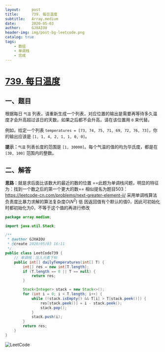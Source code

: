```yaml
---
layout:     post
title:      739. 每日温度
subtitle:   Array.medium
date:       2020-05-03
author:     GJXAIOU
header-img: img/post-bg-leetcode.png
catalog: true
tags:
    - 数组
    - 单调栈
	- 完成
---
```


# [739. 每日温度](https://leetcode-cn.com/problems/daily-temperatures/)

## 一、题目

根据每日 `气温` 列表，请重新生成一个列表，对应位置的输出是需要再等待多久温度才会升高超过该日的天数。如果之后都不会升高，请在该位置用 `0` 来代替。

例如，给定一个列表 `temperatures = [73, 74, 75, 71, 69, 72, 76, 73]`，你的输出应该是 `[1, 1, 4, 2, 1, 1, 0, 0]`。

**提示：**`气温` 列表长度的范围是 `[1, 30000]`。每个气温的值的均为华氏度，都是在 `[30, 100]` 范围内的整数。

## 二、解答

**思路**：就是求后面比该数大的最近的数的位置
==此题为单调栈问题，明显的特征为：找到一个数之后的第一个更大的数==
相似提名为题目503： https://leetcode-cn.com/problems/next-greater-element-ii/
采用单调栈算法负责度比暴力求解的算法复杂度$O(N^2)$ 低
因返回值有个默认的值0，因此可初始化时都初始化为0，不等于这个值的再进行修改

```java
package array.medium;

import java.util.Stack;

/**
 * @author GJXAIOU
 * @create 2020/05/03 16:11
 */
public class LeetCode739 {
    // 单调栈：压入元素下标
    public int[] dailyTemperatures(int[] T) {
        int[] res = new int[T.length];
        if (T.length == 0 || T == null) {
            return res;
        }

        Stack<Integer> stack = new Stack<>();
        for (int i = 0; i < T.length; i++) {
            while (!stack.isEmpty() && T[i] > T[stack.peek()]) {
                res[stack.peek()] = i - stack.peek();
                stack.pop();
            }
            stack.push(i);
        }
        return res;
    }
}
```

![LeetCode](739.%E6%AF%8F%E6%97%A5%E6%B8%A9%E5%BA%A6.resource/LeetCode.gif)
